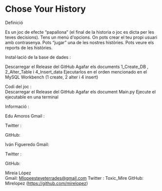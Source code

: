 # Chose Your History
 
Definició

Es un joc de efecte “papallona” (el final de la historia o joc es dicta per les teves decisions). Tens un menú d'opcions. On pots crear el teu propi usuari amb contrasenya. Pots “jugar” una de les nostres històries. Pots veure els reports de les històries. 


Instal·lació de la base de dades : 

Descarregar el Release del GitHub 
Agafar els documents 1_Create_DB , 2_Alter_Table i 4_Insert_data 
Ejecutarlos en el orden mencionado en el MySQL Workbench (1 create, 2 alter i 4 insert)

Codi del joc :    
Descarregar el Release del GitHub 
Agafar els document Main.py
Ejecute el ejecutable en una terminal 
	


Informació :

Edu Amoros 
Gmail :


 Twitter :


 GitHub:




Iván Figueredo
 Gmail:


 Twitter :


 GitHub:


Mireia López  
 Gmail:
     Mlopeesteveterrades@gmail.com
 Twitter :
     Toxic_Mire
 GitHub:
     Mirelopez  (https://github.com/mirelopez)
